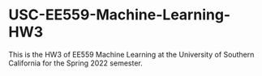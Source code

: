 # USC-EE559-Machine-Learning-HW3
This is the HW3 of EE559 Machine Learning at the University of Southern California for the Spring 2022 semester.
